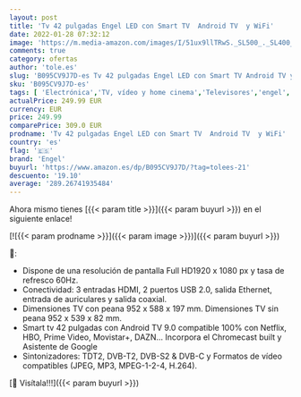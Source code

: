 ```yaml
---
layout: post
title: 'Tv 42 pulgadas Engel LED con Smart TV  Android TV  y WiFi'
date: 2022-01-28 07:32:12
image: 'https://m.media-amazon.com/images/I/51ux9llTRwS._SL500_._SL400_.jpg'
comments: true
category: ofertas
author: 'tole.es'
slug: 'B095CV9J7D-es Tv 42 pulgadas Engel LED con Smart TV Android TV y WiFi'
sku: 'B095CV9J7D-es'
tags: [ 'Electrónica','TV, vídeo y home cinema','Televisores','engel','smart','tv', ]
actualPrice: 249.99 EUR
currency: EUR
price: 249.99
comparePrice: 309.0 EUR
prodname: 'Tv 42 pulgadas Engel LED con Smart TV  Android TV  y WiFi'
country: 'es'
flag: '🇪🇸'
brand: 'Engel'
buyurl: 'https://www.amazon.es/dp/B095CV9J7D/?tag=tolees-21'
descuento: '19.10'
average: '289.26741935484'
---
```


Ahora mismo tienes [{{< param title >}}]({{< param buyurl >}}) en el siguiente enlace!

[![{{< param prodname >}}]({{< param image >}})]({{< param buyurl >}})

🔎:

- Dispone de una resolución de pantalla Full HD1920 x 1080 px y tasa de refresco 60Hz.
- Conectividad: 3 entradas HDMI, 2 puertos USB 2.0, salida Ethernet, entrada de auriculares y salida coaxial.
- Dimensiones TV con peana 952 x 588 x 197 mm. Dimensiones TV sin peana 952 x 539 x 82 mm.
- Smart tv 42 pulgadas con Android TV 9.0 compatible 100% con Netflix, HBO, Prime Video, Movistar+, DAZN... Incorpora el Chromecast built y Asistente de Google
- Sintonizadores: TDT2, DVB-T2, DVB-S2 & DVB-C y Formatos de vídeo compatibles (JPEG, MP3, MPEG-1-2-4, H.264).

[🛒 Visítala!!!]({{< param buyurl >}})
